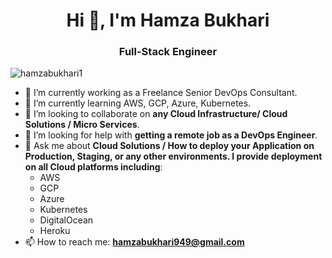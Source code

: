<h1 align="center">Hi 👋, I'm Hamza Bukhari</h1>
<h3 align="center">Full-Stack Engineer</h3>

<p align="left"> <img src="https://komarev.com/ghpvc/?username=hamzabukhari1g" alt="hamzabukhari1" /> </p>

- 🔭 I’m currently working as a Freelance Senior DevOps Consultant.
- 🌱 I’m currently learning AWS, GCP, Azure, Kubernetes.
- 👯 I’m looking to collaborate on **any Cloud Infrastructure/ Cloud Solutions / Micro Services**.
- 🤝 I’m looking for help with **getting a remote job as a DevOps Engineer**.
- 💬 Ask me about **Cloud Solutions / How to deploy your Application on Production, Staging, or any other environments. I provide deployment on all Cloud platforms including**:
  - AWS
  - GCP
  - Azure
  - Kubernetes
  - DigitalOcean
  - Heroku
- 📫 How to reach me: **hamzabukhari949@gmail.com**

